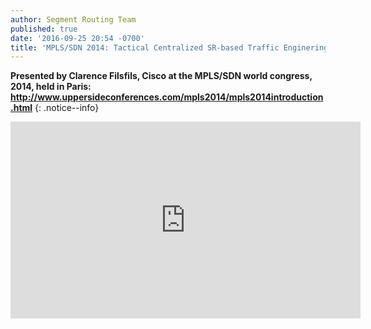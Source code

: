 ```yaml
---
author: Segment Routing Team
published: true
date: '2016-09-25 20:54 -0700'
title: 'MPLS/SDN 2014: Tactical Centralized SR-based Traffic Enginering'
---
```


**Presented by Clarence Filsfils, Cisco at the MPLS/SDN world congress, 2014, held in Paris: <http://www.uppersideconferences.com/mpls2014/mpls2014introduction.html>**
{: .notice--info}  
  
  
<iframe width="560" height="315" src="https://www.youtube.com/embed/8qGVmrArU7o" frameborder="0" allowfullscreen></iframe>
